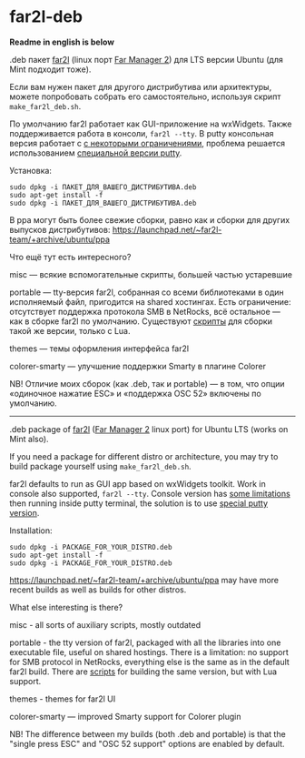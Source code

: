 # far2l-deb

**Readme in english is below**

.deb пакет [far2l](https://github.com/elfmz/far2l) (linux порт [Far Manager 2](http://www.farmanager.com/index.php?l=ru)) для LTS версии Ubuntu (для Mint подходит тоже).

Если вам нужен пакет для другого дистрибутива или архитектуры, можете попробовать собрать его самостоятельно, используя скрипт `make_far2l_deb.sh`.

По умолчанию far2l работает как GUI-приложение на wxWidgets. Также поддерживается работа в консоли, `far2l --tty`. В putty консольная версия работает с [с некоторыми ограничениями](https://github.com/elfmz/far2l/issues/472), проблема решается использованием [специальной версии putty](https://github.com/unxed/putty4far2l).

Установка:
```
sudo dpkg -i ПАКЕТ_ДЛЯ_ВАШЕГО_ДИСТРИБУТИВА.deb
sudo apt-get install -f
sudo dpkg -i ПАКЕТ_ДЛЯ_ВАШЕГО_ДИСТРИБУТИВА.deb
```

В ppa могут быть более свежие сборки, равно как и сборки для других выпусков дистрибутивов: https://launchpad.net/~far2l-team/+archive/ubuntu/ppa

Что ещё тут есть интересного?

misc — всякие вспомогательные скрипты, большей частью устаревшие

portable — tty-версия far2l, собранная со всеми библиотеками в один исполняемый файл, пригодится на shared хостингах. Есть ограничение: отсутствует поддержка протокола SMB в NetRocks, всё остальное — как в сборке far2l по умолчанию. Существуют [скрипты](https://github.com/sorcodiv/far2lua-build) для сборки такой же версии, только с Lua.

themes — темы оформления интерфейса far2l

colorer-smarty — улучшение поддержки Smarty в плагине Colorer

NB! Отличие моих сборок (как .deb, так и portable) — в том, что опции «одиночное нажатие ESC» и «поддержка OSC 52» включены по умолчанию.

---

.deb package of [far2l](https://github.com/elfmz/far2l) ([Far Manager 2](http://www.farmanager.com/index.php?l=en) linux port) for Ubuntu LTS (works on Mint also).

If you need a package for different distro or architecture, you may try to build package yourself using `make_far2l_deb.sh`.

far2l defaults to run as GUI app based on wxWidgets toolkit. Work in console also supported, `far2l --tty`. Console version has [some limitations](https://github.com/elfmz/far2l/issues/472) then running inside putty terminal, the solution is to use [special putty version](https://github.com/unxed/putty4far2l).

Installation:
```
sudo dpkg -i PACKAGE_FOR_YOUR_DISTRO.deb
sudo apt-get install -f
sudo dpkg -i PACKAGE_FOR_YOUR_DISTRO.deb
```

https://launchpad.net/~far2l-team/+archive/ubuntu/ppa may have more recent builds as well as builds for other distros.

What else interesting is there?

misc - all sorts of auxiliary scripts, mostly outdated

portable - the tty version of far2l, packaged with all the libraries into one executable file, useful on shared hostings. There is a limitation: no support for SMB protocol in NetRocks, everything else is the same as in the default far2l build. There are [scripts](https://github.com/sorcodiv/far2lua-build) for building the same version, but with Lua support.

themes - themes for far2l UI

colorer-smarty — improved Smarty support for Colorer plugin

NB! The difference between my builds (both .deb and portable) is that the "single press ESC" and "OSC 52 support" options are enabled by default.
